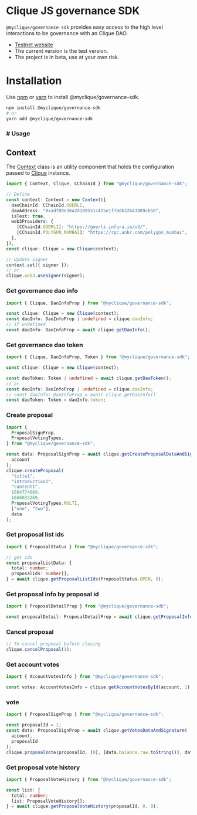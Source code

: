 # Clique JS governance SDK

`@myclique/governance-sdk` provides easy access to the high level interactions to be governance with an Clique DAO.

- [Testnet website](https://testv2.myclique.io/)
- The current version is the test version.
- The project is in beta, use at your own risk.

# Installation

Use [npm](https://www.npmjs.com/) or [yarn](https://yarnpkg.com/) to install
@myclique/governance-sdk.

```sh
npm install @myclique/governance-sdk
# or
yarn add @myclique/governance-sdk
```

### # Usage

## Context

The [Context](./src/Context.ts) class is an utility component that holds the
configuration passed to [Clique](./src/Clique.ts) instance.

```typescript
import { Context, Clique, CChainId } from "@myclique/governance-sdk";

// Define
const context: Context = new Context({
  daoChainId: CChainId.GOERLI,
  daoAddress: "0xadf89e38a2d189531c425e1f79db22b43889cb50",
  isTest: true,
  web3Providers: {
    [CChainId.GOERLI]: "https://goerli.infura.io/v3/",
    [CChainId.POLYGON_MUMBAI]: "https://rpc.ankr.com/polygon_mumbai",
  },
});
const clique: Clique = new Clique(context);

// Update signer
context.set({ signer });
// or
clique.web3.useSigner(signer);
```

### Get governance dao info

```typescript
import { Clique, DaoInfoProp } from "@myclique/governance-sdk";

const clique: Clique = new Clique(context);
const daoInfo: DaoInfoProp | undefined = clique.daoInfo;
// if undefined
const daoInfo: DaoInfoProp = await clique.getDaoInfo();
```

### Get governance dao token

```typescript
import { Clique, DaoInfoProp, Token } from "@myclique/governance-sdk";

const clique: Clique = new Clique(context);

const daoToken: Token | undefined = await clique.getDaoToken();
// or
const daoInfo: DaoInfoProp | undefined = clique.daoInfo;
// const daoInfo: DaoInfoProp = await clique.getDaoInfo()
const daoToken: Token = daoInfo.token;
```

### Create proposal

```typescript
import {
  ProposalSignProp,
  ProposalVotingTypes,
} from "@myclique/governance-sdk";

const data: ProposalSignProp = await clique.getCreateProposalDataAndSignature(
  account
);
clique.createProposal(
  "title1",
  "introduction1",
  "content1",
  1664774069,
  1666033269,
  ProposalVotingTypes.MULTI,
  ["one", "two"],
  data
);
```

### Get proposal list ids

```typescript
import { ProposalStatus } from "@myclique/governance-sdk";

// get ids
const proposalListData: {
  total: number;
  proposalIds: number[];
} = await clique.getProposalListIds(ProposalStatus.OPEN, 0);
```

### Get proposal info by proposal id

```typescript
import { ProposalDetailProp } from "@myclique/governance-sdk";

const proposalDetail: ProposalDetailProp = await clique.getProposalInfo(1);
```

### Cancel proposal

```typescript
// To cancel proposal before closing
clique.cancelProposal(1);
```

### Get account votes

```typescript
import { AccountVotesInfo } from "@myclique/governance-sdk";

const votes: AccountVotesInfo = clique.getAccountVotesById(account, 1);
```

### vote

```typescript
import { ProposalSignProp } from "@myclique/governance-sdk";

const proposalId = 1;
const data: ProposalSignProp = await clique.getVotesDataAndSignature(
  account,
  proposalId
);
clique.proposalVote(proposalId, [0], [data.balance.raw.toString()], data, true);
```

### Get proposal vote history

```typescript
import { ProposalVoteHistory } from "@myclique/governance-sdk";

const list: {
  total: number;
  list: ProposalVoteHistory[];
} = await clique.getProposalVoteHistory(proposalId, 0, 8);
```
